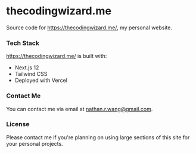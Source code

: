 # thecodingwizard.me

Source code for https://thecodingwizard.me/, my personal website.

### Tech Stack

https://thecodingwizard.me/ is built with:

- Next.js 12
- Tailwind CSS
- Deployed with Vercel

### Contact Me

You can contact me via email at nathan.r.wang@gmail.com.

### License

Please contact me if you're planning on using large sections of this site for your personal projects.
